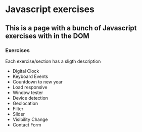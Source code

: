 # Javascript exercises

## This is a page with a bunch of Javascript exercises with in the DOM

### Exercises

Each exercise/section has a sligth description

- Digital Clock
- Keyboard Events
- Countdown to new year
- Load responsive 
- Window tester
- Device detection
- Geolocation
- Filter
- Slider 
- Visibility Change
- Contact Form
